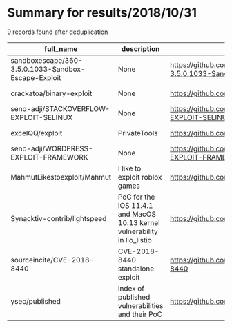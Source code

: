 
# Summary for results/2018/10/31
    
9 records found after deduplication

| full_name | description | html_url | matched_list | matched_count | pushed_at | size | stargazers_count | language | forks_count |
|-----------------------------------------------------|---------------------------------------------------------------------------|------------------------------------------------------------------------|-----------------------|-----------------|---------------------------|--------|--------------------|------------|---------------|
| sandboxescape/360-3.5.0.1033-Sandbox-Escape-Exploit | None | https://github.com/sandboxescape/360-3.5.0.1033-Sandbox-Escape-Exploit | ['exploit'] | 1 | 2018-10-31 20:12:24+00:00 | 9 | 1 | | 0 |
| crackatoa/binary-exploit | None | https://github.com/crackatoa/binary-exploit | ['exploit'] | 1 | 2018-10-31 23:53:08+00:00 | 50 | 0 | Python | 0 |
| seno-adji/STACKOVERFLOW-EXPLOIT-SELINUX | None | https://github.com/seno-adji/STACKOVERFLOW-EXPLOIT-SELINUX | ['exploit'] | 1 | 2018-10-31 02:48:05+00:00 | 39 | 0 | C | 0 |
| excelQQ/exploit | PrivateTools | https://github.com/excelQQ/exploit | ['exploit'] | 1 | 2018-10-31 08:34:34+00:00 | 21 | 0 | PHP | 0 |
| seno-adji/WORDPRESS-EXPLOIT-FRAMEWORK | None | https://github.com/seno-adji/WORDPRESS-EXPLOIT-FRAMEWORK | ['exploit'] | 1 | 2018-10-31 04:55:30+00:00 | 1225 | 0 | Ruby | 0 |
| MahmutLikestoexploit/Mahmut | I like to exploit roblox games | https://github.com/MahmutLikestoexploit/Mahmut | ['exploit'] | 1 | 2018-10-31 15:54:35+00:00 | 0 | 0 | | 0 |
| Synacktiv-contrib/lightspeed | PoC for the iOS 11.4.1 and MacOS 10.13 kernel vulnerability in lio_listio | https://github.com/Synacktiv-contrib/lightspeed | ['vulnerability poc'] | 1 | 2018-10-31 17:01:45+00:00 | 2 | 74 | C | 19 |
| sourceincite/CVE-2018-8440 | CVE-2018-8440 standalone exploit | https://github.com/sourceincite/CVE-2018-8440 | ['cve-2', 'exploit'] | 2 | 2018-10-31 19:05:17+00:00 | 18704 | 72 | C | 25 |
| ysec/published | index of published vulnerabilities and their PoC | https://github.com/ysec/published | ['vulnerability poc'] | 1 | 2018-10-31 23:26:17+00:00 | 210 | 0 | | 0 |
